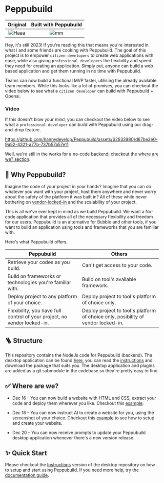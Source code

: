 # Peppubuild

Original             |  Built with Peppubuild
:-------------------------:|:-------------------------:
![Haaa](./example/twitter-login.png)  |  ![mm](./example/built-with-peppu.png)

Hey, it's still 2023! If you're reading this that means you're interested in what I and some friends are cooking with Peppubuild. The goal of this project is to empower `citizen developers` to create web applications with ease, while also giving `professional developers` the flexibility and speed they need for creating an application. Simply put, anyone can build a web based application and get them running in no time with Peppubuild. 

Teams can now build a functional MVP faster, utilising the already available team members. While this looks like a lot of promises, you can checkout the video below to see what a `citizen developer` can build with Peppubuild + Openai.

### Video

If this doesn't blow your mind, you can checkout the video below to see what a `professional developer` can build with Peppubuild using our drag-and-drop feature.


https://github.com/hannydevelop/Peppubuild/assets/62933980/d87be2e0-9a52-4321-a77b-737b57a57e11



Well, we're still in the works for a no-code backend, checkout the [where are we? section](#where-are-we).

## 🎁 Why Peppubuild?

Imagine the code of your project in your hands? Imagine that you can do whatever you want with your project, host them anywhere and never worry about the safety of the platform it was built in? All of these while never bothering on [vendor-locked-in](https://www.cloudflare.com/learning/cloud/what-is-vendor-lock-in/#:~:text=Vendor%20lock%2Din%20refers%20to,stuck%20with%20the%20original%20vendor.) and the scalability of your project.

This is all we've ever kept in mind as we build Peppubuild. We want a No-code application that provides all of the necessary flexibility and freedom for our users. Peppubuild is an alternative for Bubble and other tools, if you want to build an application using tools and frameworks that you are familiar with.

Here's what Peppubuild offers.

| Peppubuild | Others |
| --- | --- |
| Retrieve your codes as you build. | Can't get access to your code. |
| Build on frameworks or technologies you're familiar with. | Build on tool's available framework. |
| Deploy project to any platform of your choice. | Deploy project to tool's platform of choice only. |
| Flexibility, you have full control of your project, no vendor locked-in. | Deploy project to tool's platform of choice only, posibility of vendor locked-in. |

## 🪜 Structure

This repository contains the NodeJs code for Peppubuild (backend). The desktop application can be found [here](https://github.com/hannydevelop/peppubuild-desktop), you can read the [instructions](https://github.com/hannydevelop/peppubuild-desktop#instructions) and download the package that suits you. The desktop application and plugins are added as a git submodule in the codebase so they're pretty easy to find.

## ✅ Where are we?

- Dec 16 - You can now build a website with HTML and CSS, extract your code and deploy them wherever you like. Checkout this [example](./example/Create_without_AI.md).

- Dec 18 - You can now instruct AI to create a website for you, using the screenshot of your choice. Checkout this [example](./example/Create_with_AI.md) to see how to setup and create your website.

- Dec 20 - You can now receive prompts to update your Peppubuild desktop application whenever there's a new version release.

## ✨ Quick Start

Please checkout the [Instructions](https://github.com/hannydevelop/peppubuild-desktop#instructions) version of the desktop repository on how to setup and start using Peppubuild. If you need more help, try the [documentation guide](https://docs.peppubuild.com).
